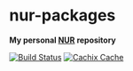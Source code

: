 # nur-packages

**My personal [NUR](https://github.com/nix-community/NUR) repository**

[![Build Status](https://travis-ci.com/Moredread/nur-packages.svg?branch=master)](https://travis-ci.com/Moredread/nur-packages)
[![Cachix Cache](https://img.shields.io/badge/cachix-moredread-nur-blue.svg)](https://moredread.cachix.org)


